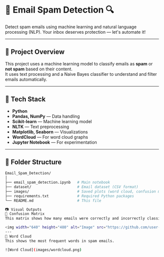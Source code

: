 # 📧 Email Spam Detection 🔍  
Detect spam emails using machine learning and natural language processing (NLP). Your inbox deserves protection — let's automate it!

---

## 🚀 Project Overview

This project uses a machine learning model to classify emails as **spam** or **not spam** based on their content.  
It uses text processing and a Naive Bayes classifier to understand and filter emails automatically.

---

## 🧠 Tech Stack

- **Python**
- **Pandas, NumPy** — Data handling
- **Scikit-learn** — Machine learning model
- **NLTK** — Text preprocessing
- **Matplotlib, Seaborn** — Visualizations
- **WordCloud** — For word cloud graphs
- **Jupyter Notebook** — For experimentation

---

## 📂 Folder Structure

```bash
Email_Spam_Detection/
│
├── email_spam_detection.ipynb   # Main notebook
├── dataset/                     # Email dataset (CSV format)
├── images/                      # Saved plots (word cloud, confusion matrix)
├── requirements.txt             # Required Python packages
└── README.md                    # This file

📷 Visual Outputs
🔹 Confusion Matrix
This matrix shows how many emails were correctly and incorrectly classified.

<img width="640" height="480" alt="Image" src="https://github.com/user-attachments/assets/c64a4d80-c4d2-4848-83d6-81a89f68fbfb" />
---
🔹 Word Cloud
This shows the most frequent words in spam emails.

![Word Cloud](images/wordcloud.png)
